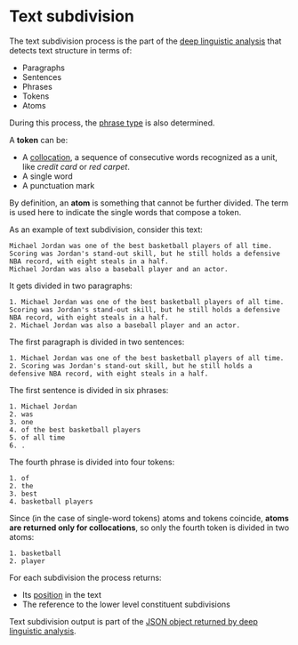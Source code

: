# Text subdivision

The text subdivision process is the part of the [deep linguistic analysis](../index.md) that detects text structure in terms of:

- Paragraphs
- Sentences
- Phrases
- Tokens
- Atoms

During this process, the [phrase type](../../../reference/phrase-types/index.md) is also determined.

A **token** can be:

- A <a href="https://en.wikipedia.org/wiki/Collocation" target="_blank">collocation</a>, a sequence of consecutive words recognized as a unit, like _credit card_ or _red carpet_.
- A single word
- A punctuation mark

By definition, an **atom** is something that cannot be further divided. The term is used here to indicate the single words that compose a token.

As an example of text subdivision, consider this text:

	Michael Jordan was one of the best basketball players of all time. Scoring was Jordan's stand-out skill, but he still holds a defensive NBA record, with eight steals in a half.
	Michael Jordan was also a baseball player and an actor.
	
It gets divided in two paragraphs:

	1. Michael Jordan was one of the best basketball players of all time. Scoring was Jordan's stand-out skill, but he still holds a defensive NBA record, with eight steals in a half.
	2. Michael Jordan was also a baseball player and an actor.

The first paragraph is divided in two sentences:

	1. Michael Jordan was one of the best basketball players of all time.
	2. Scoring was Jordan's stand-out skill, but he still holds a defensive NBA record, with eight steals in a half.

The first sentence is divided in six phrases:

	1. Michael Jordan
	2. was
	3. one
	4. of the best basketball players
	5. of all time
	6. .

The fourth phrase is divided into four tokens:

	1. of
	2. the
	3. best
	4. basketball players

Since (in the case of single-word tokens) atoms and tokens coincide, **atoms are returned only for collocations**, so only the fourth token is divided in two atoms:

	1. basketball
	2. player

For each subdivision the process returns:

- Its [position](../../../reference/positions/index.md) in the text
- The reference to the lower level constituent subdivisions

Text subdivision output is part of the [JSON object returned by deep linguistic analysis](../../../reference/output/linguistic-analysis/index.md).